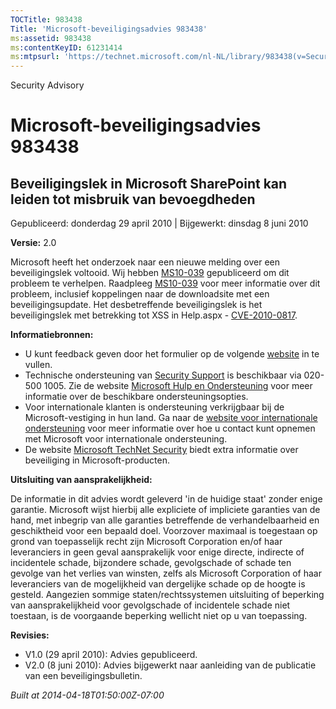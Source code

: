 ```yaml
---
TOCTitle: 983438
Title: 'Microsoft-beveiligingsadvies 983438'
ms:assetid: 983438
ms:contentKeyID: 61231414
ms:mtpsurl: 'https://technet.microsoft.com/nl-NL/library/983438(v=Security.10)'
---
```


Security Advisory

Microsoft-beveiligingsadvies 983438
===================================

Beveiligingslek in Microsoft SharePoint kan leiden tot misbruik van bevoegdheden
--------------------------------------------------------------------------------

Gepubliceerd: donderdag 29 april 2010 | Bijgewerkt: dinsdag 8 juni 2010

**Versie:** 2.0

Microsoft heeft het onderzoek naar een nieuwe melding over een beveiligingslek voltooid. Wij hebben [MS10-039](http://technet.microsoft.com/security/bulletin/ms10-039) gepubliceerd om dit probleem te verhelpen. Raadpleeg [MS10-039](http://technet.microsoft.com/security/bulletin/ms10-039) voor meer informatie over dit probleem, inclusief koppelingen naar de downloadsite met een beveiligingsupdate. Het desbetreffende beveiligingslek is het beveiligingslek met betrekking tot XSS in Help.aspx - [CVE-2010-0817](http://www.cve.mitre.org/cgi-bin/cvename.cgi?name=cve-2010-0817).

**Informatiebronnen:**

-   U kunt feedback geven door het formulier op de volgende [website](https://support.microsoft.com/common/survey.aspx?scid=sw;en;1257&amp;showpage=1&amp;ws=technet&amp;sd=tech) in te vullen.
-   Technische ondersteuning van [Security Support](http://go.microsoft.com/fwlink/?linkid=21131) is beschikbaar via 020-500 1005. Zie de website [Microsoft Hulp en Ondersteuning](http://support.microsoft.com/) voor meer informatie over de beschikbare ondersteuningsopties.
-   Voor internationale klanten is ondersteuning verkrijgbaar bij de Microsoft-vestiging in hun land. Ga naar de [website voor internationale ondersteuning](http://go.microsoft.com/fwlink/?linkid=21155) voor meer informatie over hoe u contact kunt opnemen met Microsoft voor internationale ondersteuning.
-   De website [Microsoft TechNet Security](http://go.microsoft.com/fwlink/?linkid=21132) biedt extra informatie over beveiliging in Microsoft-producten.

**Uitsluiting van aansprakelijkheid:**

De informatie in dit advies wordt geleverd 'in de huidige staat' zonder enige garantie. Microsoft wijst hierbij alle expliciete of impliciete garanties van de hand, met inbegrip van alle garanties betreffende de verhandelbaarheid en geschiktheid voor een bepaald doel. Voorzover maximaal is toegestaan op grond van toepasselijk recht zijn Microsoft Corporation en/of haar leveranciers in geen geval aansprakelijk voor enige directe, indirecte of incidentele schade, bijzondere schade, gevolgschade of schade ten gevolge van het verlies van winsten, zelfs als Microsoft Corporation of haar leveranciers van de mogelijkheid van dergelijke schade op de hoogte is gesteld. Aangezien sommige staten/rechtssystemen uitsluiting of beperking van aansprakelijkheid voor gevolgschade of incidentele schade niet toestaan, is de voorgaande beperking wellicht niet op u van toepassing.

**Revisies:**

-   V1.0 (29 april 2010): Advies gepubliceerd.
-   V2.0 (8 juni 2010): Advies bijgewerkt naar aanleiding van de publicatie van een beveiligingsbulletin.

*Built at 2014-04-18T01:50:00Z-07:00*
